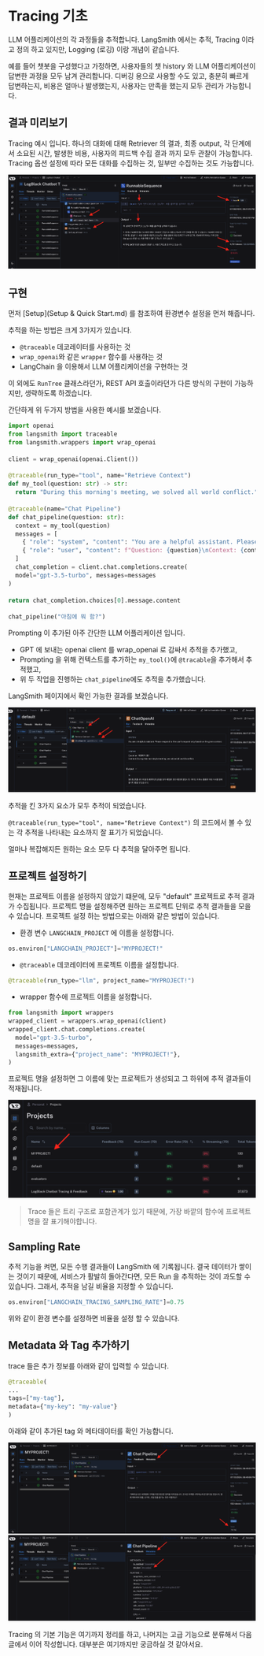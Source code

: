 
# Tracing 기초


LLM 어플리케이션의 각 과정들을 추적합니다.
LangSmith 에서는 추적, Tracing 이라고 정의 하고 있지만, Logging (로깅) 이랑 개념이 같습니다.

예를 들어 챗봇을 구성했다고 가정하면, 사용자들의 챗 history 와 LLM 어플리케이션이 답변한 과정을 모두 남겨 관리합니다. 디버깅 용으로 사용할 수도 있고, 충분히 빠르게 답변하는지, 비용은 얼마나 발생했는지, 사용자는 만족을 했는지 모두 관리가 가능합니다.


## 결과 미리보기

Tracing 예시 입니다.
하나의 대화에 대해 Retriever 의 결과, 최종 output, 각 단계에서 소요된 시간, 발생한 비용, 사용자의 피드백 수집 결과 까지 모두 관찰이 가능합니다.
Tracing 옵션 설정에 따라 모든 대화를 수집하는 것, 일부만 수집하는 것도 가능합니다.

![](../rsc/trace_logblack.png)


## 구현

먼저 [Setup](Setup & Quick Start.md) 를 참조하여 환경변수 설정을 먼저 해줍니다.

추적을 하는 방법은 크게 3가지가 있습니다.
- ```@traceable``` 데코레이터를 사용하는 것
- ```wrap_openai```와 같은 ```wrapper``` 함수를 사용하는 것
- LangChain 을 이용해서 LLM 어플리케이션을 구현하는 것

이 외에도 ```RunTree``` 클래스라던가,  REST API 호출이라던가 다른 방식의 구현이 가능하지만, 생략하도록 하겠습니다.


간단하게 위 두가지 방법을 사용한 예시를 보겠습니다.

``` python
import openai
from langsmith import traceable
from langsmith.wrappers import wrap_openai

client = wrap_openai(openai.Client())

@traceable(run_type="tool", name="Retrieve Context")
def my_tool(question: str) -> str:
  return "During this morning's meeting, we solved all world conflict."

@traceable(name="Chat Pipeline")
def chat_pipeline(question: str):
  context = my_tool(question)
  messages = [
    { "role": "system", "content": "You are a helpful assistant. Please respond to the user's request only based on the given context." },
    { "role": "user", "content": f"Question: {question}\nContext: {context}"}
  ]
  chat_completion = client.chat.completions.create(
  model="gpt-3.5-turbo", messages=messages
)

return chat_completion.choices[0].message.content

chat_pipeline("아침에 뭐 함?")
```

Prompting 이 추가된 아주 간단한 LLM 어플리케이션 입니다.
- GPT 에 보내는 openai client 를 wrap_openai 로 감싸서 추적을 추가했고,
- Prompting 을 위해 컨텍스트를 추가하는 ```my_tool()```에 ```@tracable```을 추가해서 추적했고,
- 위 두 작업을 진행하는 ```chat_pipeline```에도 추적을 추가했습니다.

LangSmith 페이지에서 확인 가능한 결과를 보겠습니다.

![](../rsc/trace3.png)

추적을 킨 3가지 요소가 모두 추적이 되었습니다.

```@traceable(run_type="tool", name="Retrieve Context")``` 의 코드에서 볼 수 있는 각 추적을 나타내는 요소까지 잘 표기가 되었습니다.

얼마나 복잡해지든 원하는 요소 모두 다 추적을 달아주면 됩니다.



## 프로젝트 설정하기

현재는 프로젝트 이름을 설정하지 않았기 떄문에, 모두 "default" 프로젝트로 추적 결과가 수집됩니다.
프로젝트 명을 설정해주면 원하는 프로젝트 단위로 추적 결과들을 모을 수 있습니다.
프로젝트 설정 하는 방법으로는 아래와 같은 방법이 있습니다.

- 환경 변수 ```LANGCHAIN_PROJECT``` 에 이름을 설정합니다.
```python
os.environ["LANGCHAIN_PROJECT"]="MYPROJECT!"
```

- ```@traceable``` 데코레이터에 프로젝트 이름을 설정합니다.
``` python
@traceable(run_type="llm", project_name="MYPROJECT!")
```

- wrapper 함수에 프로젝트 이름을 설정합니다.
``` python
from langsmith import wrappers  
wrapped_client = wrappers.wrap_openai(client)  
wrapped_client.chat.completions.create(  
  model="gpt-3.5-turbo",  
  messages=messages,  
  langsmith_extra={"project_name": "MYPROJECT!"},  
)
```

프로젝트 명을 설정하면 그 이름에 맞는 프로젝트가 생성되고 그 하위에 추적 결과들이 적재됩니다.

![](../rsc/trace_4.png)

> Trace 들은 트리 구조로 포함관계가 있기 때문에, 가장 바깥의 함수에 프로젝트명을 잘 표기해야합니다.



## Sampling Rate

추적 기능을 켜면, 모든 수행 결과들이 LangSmith 에 기록됩니다. 결국 데이터가 쌓이는 것이기 때문에, 서비스가 활발히 돌아간다면, 모든 Run 을 추적하는 것이 과도할 수 있습니다.
그래서, 추적을 남길 비율을 지정할 수 있습니다.

``` python
os.environ["LANGCHAIN_TRACING_SAMPLING_RATE"]=0.75
```

위와 같이 환경 변수를 설정하면 비율을 설정 할 수 있습니다.


## Metadata 와 Tag 추가하기

trace 들은 추가 정보를 아래와 같이 입력할 수 있습니다. 

``` python
@traceable(  
...
tags=["my-tag"],  
metadata={"my-key": "my-value"}  
)
```

아래와 같이 추가된 tag 와 메타데이터를 확인 가능합니다.

![](../rsc/trace_tag_1.png)
![](../rsc/trace_tag_2.png)


Tracing 의 기본 기능은 여기까지 정리를 하고, 나머지는 고급 기능으로 분류해서 다음 글에서 이어 작성합니다.
대부분은 여기까지만 궁금하실 것 같아서요.




